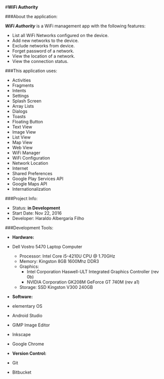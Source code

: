 #**WiFi Authority**

###About the application:

**_WiFi Authority_** is a WiFi management app with the following features:
- List all WiFi Networks configured on the device.
- Add new networks to the device.
- Exclude networks from device.
- Forget password of a network.
- View the location of a network.
- View the connection status.

###This application uses:

- Activities
- Fragments
- Intents
- Settings
- Splash Screen
- Array Lists
- Dialogs
- Toasts
- Floating Button
- Text View
- Image View
- List View
- Map View
- Web View
- WiFi Manager
- WiFi Configuration
- Network Location
- Internet
- Shared Preferences
- Google Play Services API
- Google Maps API
- Internationalization

###Project Info:

- Status: **in Development**
- Start Date: Nov 22, 2016
- Developer: Haraldo Albergaria Filho

###Development Tools:

- **Hardware:**

 - Dell Vostro 5470 Laptop Computer
    - Processor: Intel Core i5-4210U CPU @ 1.70GHz
    - Memory: Kingston 8GB 1600Mhz DDR3
    - Graphics:
      - Intel Corporation Haswell-ULT Integrated Graphics Controller (rev 0b)
      - NVIDIA Corporation GK208M GeForce GT 740M (rev a1)
    - Storage: SSD Kingston V300 240GB
 
- **Software:**

 - elementary OS
 - Android Studio
 - GIMP Image Editor
 - Inkscape
 - Google Chrome
 
- **Version Control:**

 - Git
 - Bitbucket
